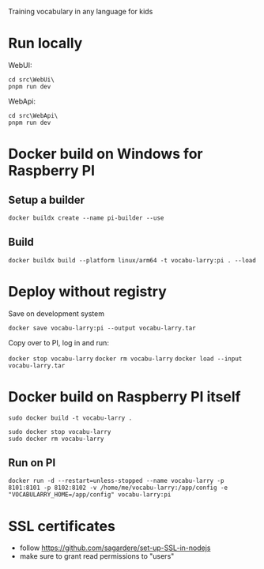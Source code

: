 Training vocabulary in any language for kids

# Run locally

WebUI:

```
cd src\WebUi\
pnpm run dev
```

WebApi:

```
cd src\WebApi\
pnpm run dev
```

# Docker build on Windows for Raspberry PI

## Setup a builder

`docker buildx create --name pi-builder --use`

## Build

`docker buildx build --platform linux/arm64 -t vocabu-larry:pi . --load`

# Deploy without registry

Save on development system

`docker save vocabu-larry:pi --output vocabu-larry.tar`

Copy over to PI, log in and run:

`docker stop vocabu-larry` 
`docker rm vocabu-larry` 
`docker load --input vocabu-larry.tar`

# Docker build on Raspberry PI itself

```
sudo docker build -t vocabu-larry .
```

```
sudo docker stop vocabu-larry
sudo docker rm vocabu-larry
```

## Run on PI

`docker run -d --restart=unless-stopped --name vocabu-larry -p 8101:8101 -p 8102:8102 -v /home/me/vocabu-larry:/app/config -e "VOCABULARRY_HOME=/app/config" vocabu-larry:pi`

# SSL certificates

- follow https://github.com/sagardere/set-up-SSL-in-nodejs
- make sure to grant read permissions to "users"
